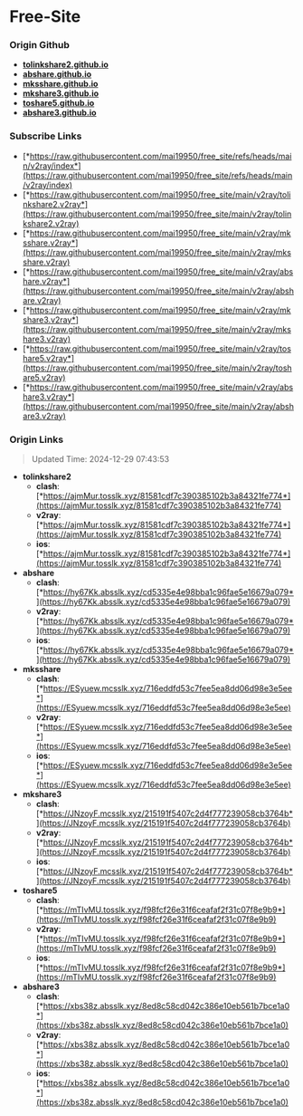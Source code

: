 # Free-Site

### Origin Github

- [**tolinkshare2.github.io**](https://github.com/tolinkshare2/tolinkshare2.github.io)
- [**abshare.github.io**](https://github.com/abshare/abshare.github.io)
- [**mksshare.github.io**](https://github.com/mksshare/mksshare.github.io)
- [**mkshare3.github.io**](https://github.com/mkshare3/mkshare3.github.io)
- [**toshare5.github.io**](https://github.com/toshare5/toshare5.github.io)
- [**abshare3.github.io**](https://github.com/abshare3/abshare3.github.io)

### Subscribe Links

- [*https://raw.githubusercontent.com/mai19950/free_site/refs/heads/main/v2ray/index*](https://raw.githubusercontent.com/mai19950/free_site/refs/heads/main/v2ray/index)
- [*https://raw.githubusercontent.com/mai19950/free_site/main/v2ray/tolinkshare2.v2ray*](https://raw.githubusercontent.com/mai19950/free_site/main/v2ray/tolinkshare2.v2ray)
- [*https://raw.githubusercontent.com/mai19950/free_site/main/v2ray/mksshare.v2ray*](https://raw.githubusercontent.com/mai19950/free_site/main/v2ray/mksshare.v2ray)
- [*https://raw.githubusercontent.com/mai19950/free_site/main/v2ray/abshare.v2ray*](https://raw.githubusercontent.com/mai19950/free_site/main/v2ray/abshare.v2ray)
- [*https://raw.githubusercontent.com/mai19950/free_site/main/v2ray/mkshare3.v2ray*](https://raw.githubusercontent.com/mai19950/free_site/main/v2ray/mkshare3.v2ray)
- [*https://raw.githubusercontent.com/mai19950/free_site/main/v2ray/toshare5.v2ray*](https://raw.githubusercontent.com/mai19950/free_site/main/v2ray/toshare5.v2ray)
- [*https://raw.githubusercontent.com/mai19950/free_site/main/v2ray/abshare3.v2ray*](https://raw.githubusercontent.com/mai19950/free_site/main/v2ray/abshare3.v2ray)

### Origin Links

> Updated Time: 2024-12-29 07:43:53

- **tolinkshare2**
  - **clash**: [*https://ajmMur.tosslk.xyz/81581cdf7c390385102b3a84321fe774*](https://ajmMur.tosslk.xyz/81581cdf7c390385102b3a84321fe774)
  - **v2ray**: [*https://ajmMur.tosslk.xyz/81581cdf7c390385102b3a84321fe774*](https://ajmMur.tosslk.xyz/81581cdf7c390385102b3a84321fe774)
  - **ios**: [*https://ajmMur.tosslk.xyz/81581cdf7c390385102b3a84321fe774*](https://ajmMur.tosslk.xyz/81581cdf7c390385102b3a84321fe774)
- **abshare**
  - **clash**: [*https://hy67Kk.absslk.xyz/cd5335e4e98bba1c96fae5e16679a079*](https://hy67Kk.absslk.xyz/cd5335e4e98bba1c96fae5e16679a079)
  - **v2ray**: [*https://hy67Kk.absslk.xyz/cd5335e4e98bba1c96fae5e16679a079*](https://hy67Kk.absslk.xyz/cd5335e4e98bba1c96fae5e16679a079)
  - **ios**: [*https://hy67Kk.absslk.xyz/cd5335e4e98bba1c96fae5e16679a079*](https://hy67Kk.absslk.xyz/cd5335e4e98bba1c96fae5e16679a079)
- **mksshare**
  - **clash**: [*https://ESyuew.mcsslk.xyz/716eddfd53c7fee5ea8dd06d98e3e5ee*](https://ESyuew.mcsslk.xyz/716eddfd53c7fee5ea8dd06d98e3e5ee)
  - **v2ray**: [*https://ESyuew.mcsslk.xyz/716eddfd53c7fee5ea8dd06d98e3e5ee*](https://ESyuew.mcsslk.xyz/716eddfd53c7fee5ea8dd06d98e3e5ee)
  - **ios**: [*https://ESyuew.mcsslk.xyz/716eddfd53c7fee5ea8dd06d98e3e5ee*](https://ESyuew.mcsslk.xyz/716eddfd53c7fee5ea8dd06d98e3e5ee)
- **mkshare3**
  - **clash**: [*https://JNzoyF.mcsslk.xyz/215191f5407c2d4f777239058cb3764b*](https://JNzoyF.mcsslk.xyz/215191f5407c2d4f777239058cb3764b)
  - **v2ray**: [*https://JNzoyF.mcsslk.xyz/215191f5407c2d4f777239058cb3764b*](https://JNzoyF.mcsslk.xyz/215191f5407c2d4f777239058cb3764b)
  - **ios**: [*https://JNzoyF.mcsslk.xyz/215191f5407c2d4f777239058cb3764b*](https://JNzoyF.mcsslk.xyz/215191f5407c2d4f777239058cb3764b)
- **toshare5**
  - **clash**: [*https://mTIvMU.tosslk.xyz/f98fcf26e31f6ceafaf2f31c07f8e9b9*](https://mTIvMU.tosslk.xyz/f98fcf26e31f6ceafaf2f31c07f8e9b9)
  - **v2ray**: [*https://mTIvMU.tosslk.xyz/f98fcf26e31f6ceafaf2f31c07f8e9b9*](https://mTIvMU.tosslk.xyz/f98fcf26e31f6ceafaf2f31c07f8e9b9)
  - **ios**: [*https://mTIvMU.tosslk.xyz/f98fcf26e31f6ceafaf2f31c07f8e9b9*](https://mTIvMU.tosslk.xyz/f98fcf26e31f6ceafaf2f31c07f8e9b9)
- **abshare3**
  - **clash**: [*https://xbs38z.absslk.xyz/8ed8c58cd042c386e10eb561b7bce1a0*](https://xbs38z.absslk.xyz/8ed8c58cd042c386e10eb561b7bce1a0)
  - **v2ray**: [*https://xbs38z.absslk.xyz/8ed8c58cd042c386e10eb561b7bce1a0*](https://xbs38z.absslk.xyz/8ed8c58cd042c386e10eb561b7bce1a0)
  - **ios**: [*https://xbs38z.absslk.xyz/8ed8c58cd042c386e10eb561b7bce1a0*](https://xbs38z.absslk.xyz/8ed8c58cd042c386e10eb561b7bce1a0)
